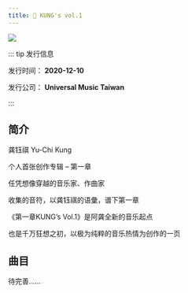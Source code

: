 ```yaml
---
title: 🎼 KUNG's vol.1
---
```


![](https://scontent-nrt1-1.xx.fbcdn.net/v/t1.6435-9/128445492_217378659758667_1709050157589107238_n.jpg?_nc_cat=109&ccb=1-7&_nc_sid=5f2048&_nc_ohc=witnrF3dQnoAb5uakwt&_nc_ht=scontent-nrt1-1.xx&oh=00_AfDiFBkfH84_F8HsVstkPMifk9IdZjbHiRHz8aCgfvaUSA&oe=663F51ED)

::: tip 发行信息

发行时间： **2020-12-10**

发行公司： **Universal Music Taiwan**

:::

## 简介

龚钰祺 Yu-Chi Kung

个人首张创作专辑 – 第一章

任凭想像穿越的音乐家、作曲家

收集的音符，以龚钰祺的语彙，谱下第一章

《第一章KUNG’s Vol.1》是阿龚全新的音乐起点

也是千万狂想之初，以极为纯粹的音乐热情为创作的一页

## 曲目

待完善……